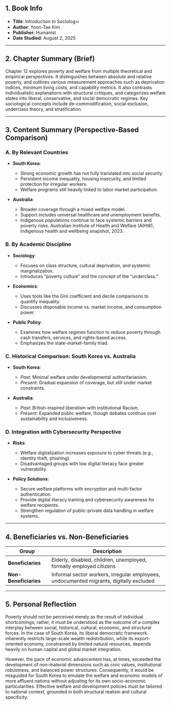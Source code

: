 ## 1. Book Info
- **Title**: Introduction to Sociologㅛ
- **Author**: Yoon-Tae Kim 
- **Publisher**: Humanist
- **Date Studied**: August 2, 2025

---

## 2. Chapter Summary (Brief)

Chapter 12 explores poverty and welfare from multiple theoretical and empirical perspectives. It distinguishes between absolute and relative poverty, and outlines various measurement approaches such as deprivation indices, minimum living costs, and capability metrics. It also contrasts individualistic explanations with structural critiques, and categorizes welfare states into liberal, conservative, and social democratic regimes. Key sociological concepts include de-commodification, social exclusion, underclass theory, and stratification.

---

## 3. Content Summary (Perspective-Based Comparison)

### A. By Relevant Countries

- **South Korea**:
  - Strong economic growth has not fully translated into social security.
  - Persistent income inequality, housing insecurity, and limited protection for irregular workers.
  - Welfare programs still heavily linked to labor market participation.

- **Australia**:
  - Broader coverage through a mixed welfare model.
  - Support includes universal healthcare and unemployment benefits.
  - Indigenous populations continue to face systemic barriers and poverty risks. Australian Institute of Health and Welfare (AIHW), Indigenous health and wellbeing snapshot, 2023.

### B. By Academic Discipline

- **Sociology**:
  - Focuses on class structure, cultural deprivation, and systemic marginalization.
  - Introduces “poverty culture” and the concept of the “underclass.”

- **Economics**:
  - Uses tools like the Gini coefficient and decile comparisons to quantify inequality.
  - Discusses disposable income vs. market income, and consumption power.

- **Public Policy**:
  - Examines how welfare regimes function to reduce poverty through cash transfers, services, and rights-based access.
  - Emphasizes the state-market-family triad.

### C. Historical Comparison: South Korea vs. Australia

- **South Korea**:
  - *Past*: Minimal welfare under developmental authoritarianism.
  - *Present*: Gradual expansion of coverage, but still under market constraints.

- **Australia**:
  - *Past*: British-inspired liberalism with institutional Racism.
  - *Present*: Expanded public welfare, though debates continue over sustainability and inclusiveness.

### D. Integration with Cybersecurity Perspective

- **Risks**:
  - Welfare digitalization increases exposure to cyber threats (e.g., identity theft, phishing).
  - Disadvantaged groups with low digital literacy face greater vulnerability.

- **Policy Solutions**:
  - Secure welfare platforms with encryption and multi-factor authentication.
  - Provide digital literacy training and cybersecurity awareness for welfare recipients.
  - Strengthen regulation of public-private data handling in welfare systems.

---

## 4. Beneficiaries vs. Non-Beneficiaries

| Group                 | Description                                                                 |
|----------------------|-----------------------------------------------------------------------------|
| **Beneficiaries**     | Elderly, disabled, children, unemployed, formally employed citizens         |
| **Non-Beneficiaries** | Informal sector workers, irregular employees, undocumented migrants, digitally excluded |

---

## 5. Personal Reflection
Poverty should not be perceived merely as the result of individual shortcomings; rather, it must be understood as the outcome of a complex interplay between social, historical, cultural, economic, and structural forces. In the case of South Korea, its liberal democratic framework inherently restricts large-scale wealth redistribution, while its export-oriented economy, constrained by limited natural resources, depends heavily on human capital and global market integration.

However, the pace of economic advancement has, at times, exceeded the development of non-material dimensions such as civic values, institutional robustness, and balanced power structures. Consequently, it would be misguided for South Korea to emulate the welfare and economic models of more affluent nations without adjusting for its own socio-economic particularities. Effective welfare and development policies must be tailored to national context, grounded in both structural realism and cultural specificity.
